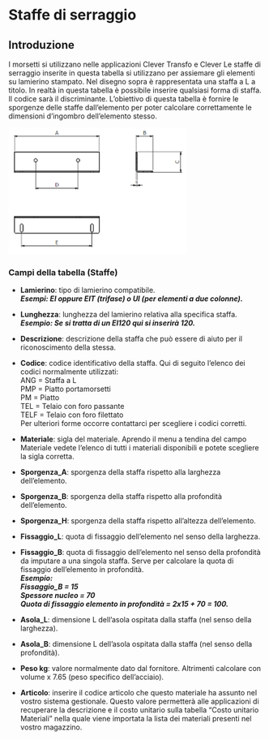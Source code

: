 # Staffe di serraggio

## Introduzione
I morsetti si utilizzano nelle applicazioni Clever Transfo e Clever Le staffe di serraggio inserite in questa tabella si utilizzano per assiemare gli elementi su lamierino stampato. 
Nel disegno sopra è rappresentata una staffa a L a titolo. In realtà in questa tabella è possibile inserire qualsiasi forma di staffa. Il codice sarà il discriminante. L’obiettivo di questa tabella è fornire le sporgenze delle staffe dall’elemento per poter calcolare correttamente le dimensioni d’ingombro dell’elemento stesso.


<img src="img/StaffeDi Serraggio.png" height="250px">

### Campi della tabella (Staffe)
- **Lamierino**: tipo di lamierino compatibile.<br>
***Esempi: 
EI oppure EIT (trifase) o UI (per elementi a due colonne).***
- **Lunghezza**: lunghezza del lamierino relativa alla specifica staffa.<br>
***Esempio: 
Se si tratta di un EI120 qui si inserirà 120.***
- **Descrizione**: descrizione della staffa che può essere di aiuto per il riconoscimento della stessa.
- **Codice**: codice identificativo della staffa. Qui di seguito l’elenco dei codici normalmente utilizzati:<br>
ANG = Staffa a L<br>
PMP = Piatto portamorsetti<br>
PM = Piatto<br>
TEL = Telaio con foro passante<br>
TELF = Telaio con foro filettato<br>
Per ulteriori forme occorre contattarci per scegliere i codici corretti.
- **Materiale**: sigla del materiale. Aprendo il menu a tendina del campo Materiale vedete l’elenco di tutti i materiali disponibili e potete scegliere la sigla corretta.
- **Sporgenza_A**: sporgenza della staffa rispetto alla larghezza dell’elemento.
- **Sporgenza_B**: sporgenza della staffa rispetto alla profondità dell’elemento.
- **Sporgenza_H**: sporgenza della staffa rispetto all’altezza dell’elemento.
- **Fissaggio_L**: quota di fissaggio dell’elemento nel senso della larghezza.
- **Fissaggio_B**: quota di fissaggio dell’elemento nel senso della profondità da imputare a una singola staffa. Serve per calcolare la quota di fissaggio dell’elemento in profondità.<br>
***Esempio:<br>
Fissaggio_B = 15 <br>
Spessore nucleo = 70<br>
Quota di fissaggio elemento in profondità = 2x15 + 70 = 100.***

- **Asola_L**: dimensione L dell’asola ospitata dalla staffa (nel senso della larghezza).
- **Asola_B**: dimensione L dell’asola ospitata dalla staffa (nel senso della profondità).
- **Peso kg**: valore normalmente dato dal fornitore. Altrimenti calcolare con volume x 7.65 (peso specifico dell’acciaio).
- **Articolo**: inserire il codice articolo che questo materiale ha assunto nel vostro sistema gestionale. Questo valore permetterà alle applicazioni di recuperare la descrizione e il costo unitario sulla tabella “Costo unitario Materiali” nella quale viene importata la lista dei materiali presenti nel vostro magazzino.
